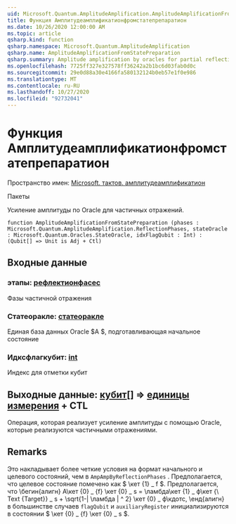 ```yaml
---
uid: Microsoft.Quantum.AmplitudeAmplification.AmplitudeAmplificationFromStatePreparation
title: Функция Амплитудеамплификатионфромстатепрепаратион
ms.date: 10/26/2020 12:00:00 AM
ms.topic: article
qsharp.kind: function
qsharp.namespace: Microsoft.Quantum.AmplitudeAmplification
qsharp.name: AmplitudeAmplificationFromStatePreparation
qsharp.summary: Amplitude amplification by oracles for partial reflections.
ms.openlocfilehash: 7725ff327e327578ff36242a2b1bc6d03fab0d0c
ms.sourcegitcommit: 29e0d88a30e4166fa580132124b0eb57e1f0e986
ms.translationtype: MT
ms.contentlocale: ru-RU
ms.lasthandoff: 10/27/2020
ms.locfileid: "92732041"
---
```

# <a name="amplitudeamplificationfromstatepreparation-function"></a>Функция Амплитудеамплификатионфромстатепрепаратион

Пространство имен: [Microsoft. тактов. амплитудеамплификатион](xref:Microsoft.Quantum.AmplitudeAmplification)

Пакеты [](https://nuget.org/packages/)


Усиление амплитуды по Oracle для частичных отражений.

```qsharp
function AmplitudeAmplificationFromStatePreparation (phases : Microsoft.Quantum.AmplitudeAmplification.ReflectionPhases, stateOracle : Microsoft.Quantum.Oracles.StateOracle, idxFlagQubit : Int) : (Qubit[] => Unit is Adj + Ctl)
```


## <a name="input"></a>Входные данные

### <a name="phases--reflectionphases"></a>этапы: [рефлектионфасес](xref:Microsoft.Quantum.AmplitudeAmplification.ReflectionPhases)

Фазы частичной отражения


### <a name="stateoracle--stateoracle"></a>Статеоракле: [статеоракле](xref:Microsoft.Quantum.Oracles.StateOracle)

Единая база данных Oracle $A $, подготавливающая начальное состояние


### <a name="idxflagqubit--int"></a>Идксфлагкубит: [int](xref:microsoft.quantum.lang-ref.int)

Индекс для отметки кубит



## <a name="output--qubit--unit-adj--ctl"></a>Выходные данные: [кубит](xref:microsoft.quantum.lang-ref.qubit)[] => [единицы измерения](xref:microsoft.quantum.lang-ref.unit) + CTL

Операция, которая реализует усиление амплитуды с помощью Oracle, которые реализуются частичными отражениями.

## <a name="remarks"></a>Remarks

Это накладывает более четкие условия на формат начального и целевого состояний, чем в `AmpAmpByReflectionPhases` .
Предполагается, что целевое состояние помечено как $ \кет {1} \_ f $.
Предполагается, что \бегин{алигн} А\кет {0} \_ {f} \кет {0} \_ s = \ламбда\кет {1} \_ ф\кет {\ Text {Target}} \_ s + \sqrt{1-| \ламбда | ^ 2} \кет {0} \_ ф\кдотс, \енд{алигн} в большинстве случаев `flagQubit` и `auxiliaryRegister` инициализируются в состоянии $ \кет {0} \_ {f} \кет {0} \_ s $.